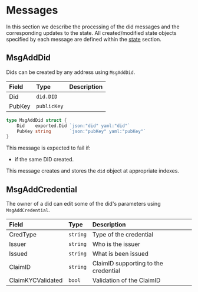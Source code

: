 # Messages

In this section we describe the processing of the did messages and the corresponding updates to the state. All created/modified state objects specified by each message are defined within the [state](./02_state.md) section.

## MsgAddDid

Dids can be created by any address using `MsgAddDid`.

| **Field**              | **Type**           | **Description**                                                                                               |
|:-----------------------|:-----------------  |:--------------------------------------------------------------------------------------------------------------|
| Did                    | `did.DID`          | 
| PubKey                 | `publicKey`        | 

```go
type MsgAddDid struct {
	Did    exported.Did `json:"did" yaml:"did"`
	PubKey string       `json:"pubKey" yaml:"pubKey"`
}
```

This message is expected to fail if:

- if the same DID created.

This message creates and stores the `did` object at appropriate indexes. 

## MsgAddCredential 

The owner of a did can edit some of the did's parameters using `MsgAddCredential`.

| **Field**              | **Type**           | **Description**                                                                                               |
|:-----------------------|:-------------------|:--------------------------------------------------------------------------------------------------------------|
| CredType               | `string`           | Type of the credential |
| Issuer                 | `string`           | Who is the issuer
| Issued                 | `string`           | What is been issued
| ClaimID                | `string`           | ClaimID supporting to the credential
| ClaimKYCValidated      | `bool`             | Validation of the ClaimID


